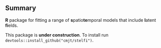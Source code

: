 Summary
-------

**R** package for fitting a range of **s**patio**te**mporal models that
include **l**atent **fi**elds.

This package is **under construction**. To install run `devtools::install_github("cmjt/stelfi")`.

